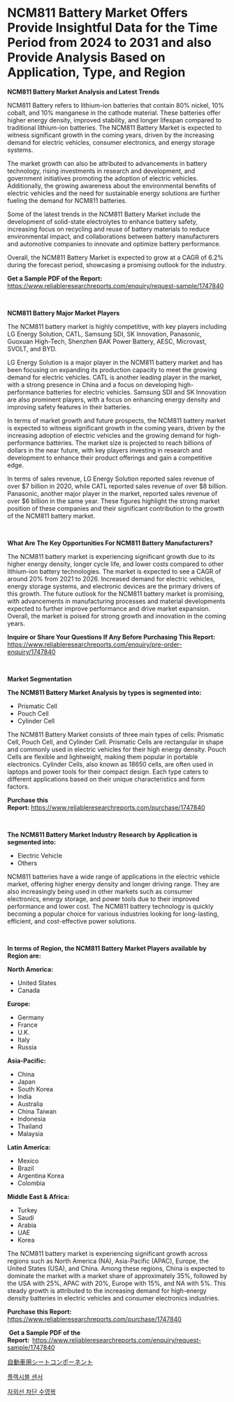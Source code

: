 <p><h1>NCM811 Battery Market Offers Provide Insightful Data for the Time Period from 2024 to 2031 and also Provide Analysis Based on Application, Type, and Region</h1></p><p><strong>NCM811 Battery Market Analysis and Latest Trends</strong></p>
<p><p>NCM811 Battery refers to lithium-ion batteries that contain 80% nickel, 10% cobalt, and 10% manganese in the cathode material. These batteries offer higher energy density, improved stability, and longer lifespan compared to traditional lithium-ion batteries. The NCM811 Battery Market is expected to witness significant growth in the coming years, driven by the increasing demand for electric vehicles, consumer electronics, and energy storage systems.</p><p>The market growth can also be attributed to advancements in battery technology, rising investments in research and development, and government initiatives promoting the adoption of electric vehicles. Additionally, the growing awareness about the environmental benefits of electric vehicles and the need for sustainable energy solutions are further fueling the demand for NCM811 batteries.</p><p>Some of the latest trends in the NCM811 Battery Market include the development of solid-state electrolytes to enhance battery safety, increasing focus on recycling and reuse of battery materials to reduce environmental impact, and collaborations between battery manufacturers and automotive companies to innovate and optimize battery performance.</p><p>Overall, the NCM811 Battery Market is expected to grow at a CAGR of 6.2% during the forecast period, showcasing a promising outlook for the industry.</p></p>
<p><strong>Get a Sample PDF of the Report:&nbsp;</strong> <a href="https://www.reliableresearchreports.com/enquiry/request-sample/1747840">https://www.reliableresearchreports.com/enquiry/request-sample/1747840</a></p>
<p>&nbsp;</p>
<p><strong>NCM811 Battery Major Market Players</strong></p>
<p><p>The NCM811 battery market is highly competitive, with key players including LG Energy Solution, CATL, Samsung SDI, SK Innovation, Panasonic, Guoxuan High-Tech, Shenzhen BAK Power Battery, AESC, Microvast, SVOLT, and BYD. </p><p>LG Energy Solution is a major player in the NCM811 battery market and has been focusing on expanding its production capacity to meet the growing demand for electric vehicles. CATL is another leading player in the market, with a strong presence in China and a focus on developing high-performance batteries for electric vehicles. Samsung SDI and SK Innovation are also prominent players, with a focus on enhancing energy density and improving safety features in their batteries.</p><p>In terms of market growth and future prospects, the NCM811 battery market is expected to witness significant growth in the coming years, driven by the increasing adoption of electric vehicles and the growing demand for high-performance batteries. The market size is projected to reach billions of dollars in the near future, with key players investing in research and development to enhance their product offerings and gain a competitive edge.</p><p>In terms of sales revenue, LG Energy Solution reported sales revenue of over $7 billion in 2020, while CATL reported sales revenue of over $8 billion. Panasonic, another major player in the market, reported sales revenue of over $6 billion in the same year. These figures highlight the strong market position of these companies and their significant contribution to the growth of the NCM811 battery market.</p></p>
<p>&nbsp;</p>
<p><strong>What Are The Key Opportunities For NCM811 Battery Manufacturers?</strong></p>
<p><p>The NCM811 battery market is experiencing significant growth due to its higher energy density, longer cycle life, and lower costs compared to other lithium-ion battery technologies. The market is expected to see a CAGR of around 20% from 2021 to 2026. Increased demand for electric vehicles, energy storage systems, and electronic devices are the primary drivers of this growth. The future outlook for the NCM811 battery market is promising, with advancements in manufacturing processes and material developments expected to further improve performance and drive market expansion. Overall, the market is poised for strong growth and innovation in the coming years.</p></p>
<p><strong>Inquire or Share Your Questions If Any Before Purchasing This Report:</strong> <a href="https://www.reliableresearchreports.com/enquiry/pre-order-enquiry/1747840">https://www.reliableresearchreports.com/enquiry/pre-order-enquiry/1747840</a></p>
<p>&nbsp;</p>
<p><strong>Market Segmentation</strong></p>
<p><strong>The NCM811 Battery Market Analysis by types is segmented into:</strong></p>
<p><ul><li>Prismatic Cell</li><li>Pouch Cell</li><li>Cylinder Cell</li></ul></p>
<p><p>The NCM811 Battery Market consists of three main types of cells: Prismatic Cell, Pouch Cell, and Cylinder Cell. Prismatic Cells are rectangular in shape and commonly used in electric vehicles for their high energy density. Pouch Cells are flexible and lightweight, making them popular in portable electronics. Cylinder Cells, also known as 18650 cells, are often used in laptops and power tools for their compact design. Each type caters to different applications based on their unique characteristics and form factors.</p></p>
<p><strong>Purchase this Report:&nbsp;</strong><a href="https://www.reliableresearchreports.com/purchase/1747840">https://www.reliableresearchreports.com/purchase/1747840</a></p>
<p>&nbsp;</p>
<p><strong>The NCM811 Battery Market Industry Research by Application is segmented into:</strong></p>
<p><ul><li>Electric Vehicle</li><li>Others</li></ul></p>
<p><p>NCM811 batteries have a wide range of applications in the electric vehicle market, offering higher energy density and longer driving range. They are also increasingly being used in other markets such as consumer electronics, energy storage, and power tools due to their improved performance and lower cost. The NCM811 battery technology is quickly becoming a popular choice for various industries looking for long-lasting, efficient, and cost-effective power solutions.</p></p>
<p>&nbsp;</p>
<p><strong>In terms of Region, the NCM811 Battery Market Players available by Region are:</strong></p>
<p>
    <p> <strong> North America: </strong>
        <ul>
            <li>United States</li>
            <li>Canada</li>
        </ul>
        </p> 
    <p> <strong> Europe: </strong>
        <ul>
            <li>Germany</li>
            <li>France</li>
            <li>U.K.</li>
            <li>Italy</li>
            <li>Russia</li>
        </ul>
        </p> 
    <p> <strong> Asia-Pacific: </strong>
        <ul>
            <li>China</li>
            <li>Japan</li>
            <li>South Korea</li>
            <li>India</li>
            <li>Australia</li>
            <li>China Taiwan</li>
            <li>Indonesia</li>
            <li>Thailand</li>
            <li>Malaysia</li>
        </ul>
        </p> 
    <p> <strong> Latin America: </strong>
        <ul>
            <li>Mexico</li>
            <li>Brazil</li>
            <li>Argentina Korea</li>
            <li>Colombia</li>
        </ul>
        </p> 
    <p> <strong> Middle East & Africa: </strong>
        <ul>
            <li>Turkey</li>
            <li>Saudi</li>
            <li>Arabia</li>
            <li>UAE</li>
            <li>Korea</li>
        </ul>
    </p>
    </p>
<p><p>The NCM811 battery market is experiencing significant growth across regions such as North America (NA), Asia-Pacific (APAC), Europe, the United States (USA), and China. Among these regions, China is expected to dominate the market with a market share of approximately 35%, followed by the USA with 25%, APAC with 20%, Europe with 15%, and NA with 5%. This steady growth is attributed to the increasing demand for high-energy density batteries in electric vehicles and consumer electronics industries.</p></p>
<p><strong>Purchase this Report: </strong><a href="https://www.reliableresearchreports.com/purchase/1747840">https://www.reliableresearchreports.com/purchase/1747840</a></p>
<p>&nbsp;<strong>Get a Sample PDF of the Report:&nbsp;&nbsp;</strong><a href="https://www.reliableresearchreports.com/enquiry/request-sample/1747840">https://www.reliableresearchreports.com/enquiry/request-sample/1747840</a></p>
<p><strong></strong></p>
<p><p><a href="https://medium.com/@stevencornish04/%E8%87%AA%E5%8B%95%E8%BB%8A%E7%94%A8%E3%82%B7%E3%83%BC%E3%83%88%E3%82%B3%E3%83%B3%E3%83%9D%E3%83%BC%E3%83%8D%E3%83%B3%E3%83%88%E5%B8%82%E5%A0%B4%E8%A6%8F%E6%A8%A1-%E5%B8%82%E5%A0%B4%E8%A6%8B%E9%80%9A%E3%81%97%E3%81%A8%E5%B8%82%E5%A0%B4%E4%BA%88%E6%B8%AC-2024%E5%B9%B4%E3%81%8B%E3%82%892031%E5%B9%B4%E3%81%BE%E3%81%A7-4e87b5680a15">自動車用シートコンポーネント</a></p><p><a href="https://medium.com/@gradyporer56562023/%EC%9C%A0%EC%97%B0%ED%95%9C-%EC%84%BC%EC%84%9C-%EC%8B%9C%EC%9E%A5-%EC%84%B1%EA%B3%B5%EC%A0%81%EC%9D%B8-%EB%B9%84%EC%A7%80%EB%8B%88%EC%8A%A4-%EC%A0%84%EB%9E%B5%EC%9D%98-%EC%97%B4%EC%87%A0-2031%EB%85%84%EA%B9%8C%EC%A7%80-%EC%98%88%EC%B8%A1-ff5b4e254d6f">플렉시블 센서</a></p><p><a href="https://medium.com/@kathyorton6556/%EC%9E%90%EC%99%B8%EC%84%A0-%EC%B0%A8%EB%8B%A8-%EC%88%98%EC%98%81%EB%B3%B5-%EC%8B%9C%EC%9E%A5-%EC%8B%9C%EC%9E%A5-cagr-%EC%8B%9C%EC%9E%A5-%EB%8F%99%ED%96%A5-%EB%B0%8F-%EC%84%B1%EC%9E%A5-%EC%A0%84%EB%9E%B5%EC%97%90-%EB%8C%80%ED%95%9C-%ED%86%B5%EC%B0%B0%EB%A0%A5-d411cf9b6e5a">자외선 차단 수영복</a></p></p>